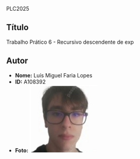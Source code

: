 PLC2025

## Título
Trabalho Prático 6 - Recursivo descendente de exp

## Autor
- **Nome:** Luís Miguel Faria Lopes  
- **ID:** A108392  
- **Foto:** ![Foto](Foto_Luis.png)
